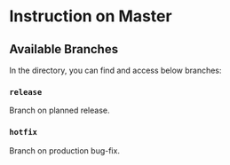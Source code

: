 # Instruction on Master

## Available Branches

In the directory, you can find and access below branches:

### `release`

Branch on planned release.

### `hotfix`

Branch on production bug-fix.
